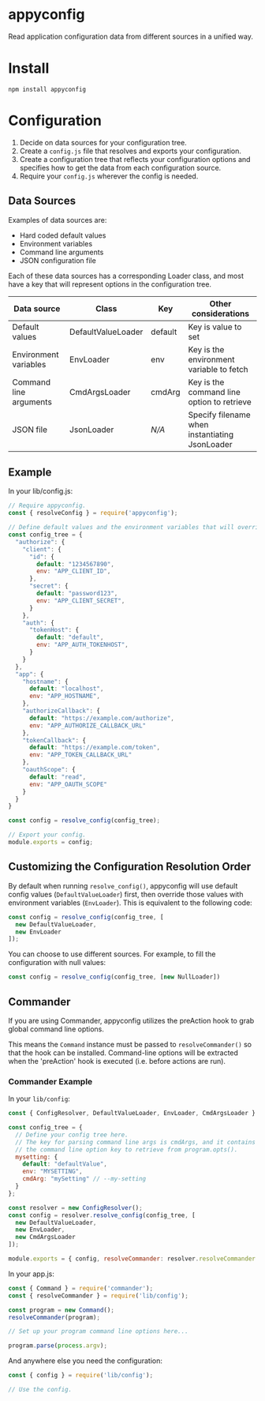 # appyconfig

Read application configuration data from different sources in a unified way.

# Install

```
npm install appyconfig
```

# Configuration

1. Decide on data sources for your configuration tree.
2. Create a `config.js` file that resolves and exports your configuration.
3. Create a configuration tree that reflects your configuration options and specifies how to get the data from each configuration source.
4. Require your `config.js` wherever the config is needed.

## Data Sources

Examples of data sources are:

  - Hard coded default values
  - Environment variables
  - Command line arguments
  - JSON configuration file

Each of these data sources has a corresponding Loader class, and most have a key that will represent options in the configuration tree.

| Data source | Class | Key | Other considerations |
|--- |--- |--- |--- |
| Default values | DefaultValueLoader | default | Key is value to set |
| Environment variables | EnvLoader | env | Key is the environment variable to fetch |
| Command line arguments | CmdArgsLoader | cmdArg | Key is the command line option to retrieve |
| JSON file | JsonLoader | *N/A* | Specify filename when instantiating JsonLoader |

## Example

In your lib/config.js:

```js
// Require appyconfig.
const { resolveConfig } = require('appyconfig');

// Define default values and the environment variables that will override them.
const config_tree = {
  "authorize": {
    "client": {
      "id": {
        default: "1234567890",
        env: "APP_CLIENT_ID",
      },
      "secret": {
        default: "password123",
        env: "APP_CLIENT_SECRET",
      }
    },
    "auth": {
      "tokenHost": {
        default: "default",
        env: "APP_AUTH_TOKENHOST",
      }
    }
  },
  "app": {
    "hostname": {
      default: "localhost",
      env: "APP_HOSTNAME",
    },
    "authorizeCallback": {
      default: "https://example.com/authorize",
      env: "APP_AUTHORIZE_CALLBACK_URL"
    },
    "tokenCallback": {
      default: "https://example.com/token",
      env: "APP_TOKEN_CALLBACK_URL"
    },
    "oauthScope": {
      default: "read",
      env: "APP_OAUTH_SCOPE"
    }
  }
}

const config = resolve_config(config_tree);

// Export your config.
module.exports = config;
```
## Customizing the Configuration Resolution Order

By default when running `resolve_config()`, appyconfig will use default config values (`DefaultValueLoader`) first, then override those values with environment variables (`EnvLoader`).
This is equivalent to the following code:

```js
const config = resolve_config(config_tree, [
  new DefaultValueLoader,
  new EnvLoader
]);
```

You can choose to use different sources. For example, to fill the configuration with null values:

```js
const config = resolve_config(config_tree, [new NullLoader])
```

## Commander

If you are using Commander, appyconfig utilizes the preAction hook to grab global command line options.

This means the `Command` instance must be passed to `resolveCommander()` so that the hook can be installed. Command-line options will be extracted when the 'preAction' hook is executed (i.e. before actions are run).

### Commander Example

In your `lib/config`:

```js
const { ConfigResolver, DefaultValueLoader, EnvLoader, CmdArgsLoader } = require('appyconfig');

const config_tree = {
  // Define your config tree here.
  // The key for parsing command line args is cmdArgs, and it contains
  // the command line option key to retrieve from program.opts().
  mysetting: {
    default: "defaultValue",
    env: "MYSETTING",
    cmdArg: "mySetting" // --my-setting
  }
};

const resolver = new ConfigResolver();
const config = resolver.resolve_config(config_tree, [
  new DefaultValueLoader,
  new EnvLoader,
  new CmdArgsLoader
]);

module.exports = { config, resolveCommander: resolver.resolveCommander };
```

In your app.js:

```js
const { Command } = require('commander');
const { resolveCommander } = require('lib/config');

const program = new Command();
resolveCommander(program);

// Set up your program command line options here...

program.parse(process.argv);
```

And anywhere else you need the configuration:

```js
const { config } = require('lib/config');

// Use the config.
```
